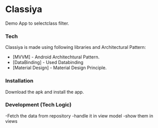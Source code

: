 # Classiya

Demo App to selectclass filter.

### Tech

Classiya is made using following libraries and Architectural Pattern:

* [MVVM] - Android Architechtural Pattern.
* [DataBinding] - Used Databinding
* [Material Design] - Material Design Principle.

### Installation

Download the apk and install the app.

### Development (Tech Logic)

-Fetch the data from repository
-handle it in view model
-show them in views
